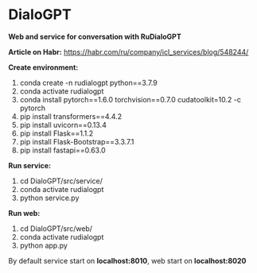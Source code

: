 # DialoGPT
**Web and service for conversation with RuDialoGPT**

**Article on Habr:** https://habr.com/ru/company/icl_services/blog/548244/ 

**Create environment:**
1. conda create -n rudialogpt python==3.7.9
2. conda activate rudialogpt
3. conda install pytorch==1.6.0 torchvision==0.7.0 cudatoolkit=10.2 -c pytorch
4. pip install transformers==4.4.2
5. pip install uvicorn==0.13.4
6. pip install Flask==1.1.2
7. pip install Flask-Bootstrap==3.3.7.1
8. pip install fastapi==0.63.0


**Run service:**
1. cd DialoGPT/src/service/
2. conda activate rudialogpt
3. python service.py

**Run web:**
1. cd DialoGPT/src/web/
2. conda activate rudialogpt
3. python app.py

By default service start on **localhost:8010**, web start on **localhost:8020**
